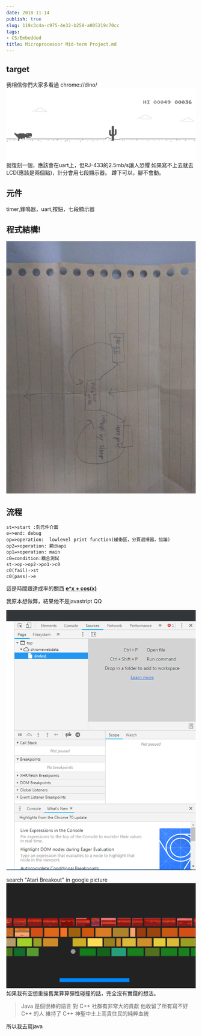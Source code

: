 ```yaml
---
date: 2018-11-14
publish: true
slug: 119c3c4a-c975-4e32-b258-a005219c70cc
tags:
- CS/Embedded
title: Microprocessor Mid-term Project.md
---
```

## target

我相信你們大家多看過
chrome://dino/
![](../200651dc-a3b0-4d6b-8b0d-46bc90f18849.jpg)
就復刻一個，應該會在uart上，但RJ-433的2.5mb/s讓人恐懼
如果寫不上去就去LCD(應該是兩個點)，計分會用七段顯示器。
蹲下可以，腳不會動。

## 元件

timer,鋒鳴器，uart,按鈕，七段顯示器

## 程式結構!

![](../1ff231fc-d19f-4067-99e8-3f73a2cec09e.jpg)

## 流程

```flow
st=>start :刻元件介面
e=>end: debug
op=>operation:  lowlevel print function(緩衝區，分頁選擇器，協議)
op2=>operation: 顯示api
op1=>operation: main
c0=condition:耦合測試
st->op->op2->po1->c0
c0(fail)->st
c0(pass)->e
```

這是時間跟達成率的關西 **[e^x + cos(x)](https://www.wolframalpha.com/input/?i=e%5Ex%2Bcosx)**

我原本想做弊，結果他不是javastript QQ

![](../3af8e615-0a9d-424f-b301-5573f323edda.png)

search "Atari Breakout" in google  picture
![](../ae8dcae7-abbd-4153-9b29-ad43f3d699ae.png)
如果我有空想重操舊業算算彈性碰撞的話，完全沒有實踐的想法。

> Java 是個很棒的語言
> 對 C++ 社群有非常大的貢獻
> 他收留了所有寫不好 C++ 的人
> 維持了 C++ 神聖中土上高貴住民的純粹血統



所以我去寫java
